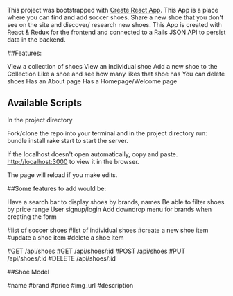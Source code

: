 This project was bootstrapped with [Create React App](https://github.com/facebook/create-react-app).
This App is a place where you can find and add soccer shoes. Share a new shoe that you don't see on the site and discover/ research new shoes. This App is created with React & Redux for the frontend and connected to a Rails JSON API to persist data in the backend.

##Features:

View a collection of shoes
View an individual shoe
Add a new shoe to the Collection
Like a shoe and see how many likes that shoe has
You can delete shoes
Has an About page
Has a Homepage/Welcome page

## Available Scripts

In the project directory

Fork/clone the repo into your terminal and in the project directory run:
bundle install
rake start to start the server.

If the localhost doesn't open automatically, copy and paste.<br>
[http://localhost:3000](http://localhost:3000) to view it in the browser.

The page will reload if you make edits.<br>


##Some features to add would be:

Have a search bar to display shoes by brands, names
Be able to filter shoes by price range
User signup/login
Add downdrop menu for brands when creating the form



#list of soccer shoes
#list of individual shoes
#create a new shoe item
#update a shoe item
#delete a shoe item

#GET /api/shoes
#GET /api/shoes/:id
#POST /api/shoes
#PUT /api/shoes/:id
#DELETE /api/shoes/:id


##Shoe Model

#name
#brand
#price
#img_url
#description
